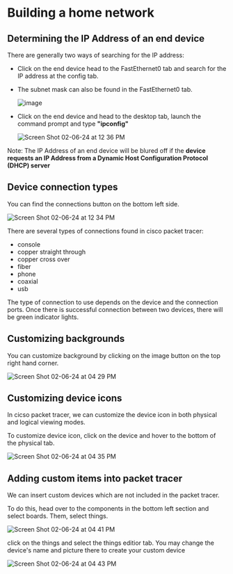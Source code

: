 # Building a home network

## Determining the IP Address of an end device
There are generally two ways of searching for the IP address:
- Click on the end device head to the FastEthernet0 tab and search for the IP address at the config tab.
- The subnet mask can also be found in the FastEthernet0 tab.

  ![image](https://github.com/Fong20/Learning-repository/assets/150316121/e6abde16-485f-45c4-890f-71695287af31)

- Click on the end device and head to the desktop tab, launch the command prompt and type **"ipconfig"**

  ![Screen Shot 02-06-24 at 12 36 PM](https://github.com/Fong20/Learning-repository/assets/150316121/95362fcf-1132-4b49-b1a8-53cb8ee2878f)


Note:
The IP Address of an end device will be blured off if the **device requests an IP Address from a Dynamic Host Configuration Protocol (DHCP) server**

## Device connection types

You can find the connections button on the bottom left side.

![Screen Shot 02-06-24 at 12 34 PM](https://github.com/Fong20/Learning-repository/assets/150316121/3ebd8d85-92b3-483f-8ffc-cad3910eed62)

There are several types of connections found in cisco packet tracer:
- console
- copper straight through
- copper cross over
- fiber
- phone
- coaxial
- usb

The type of connection to use depends on the device and the connection ports.
Once there is successful connection between two devices, there will be green indicator lights.

## Customizing backgrounds
You can customize background by clicking on the image button on the top right hand corner.

![Screen Shot 02-06-24 at 04 29 PM](https://github.com/Fong20/Learning-repository/assets/150316121/e439bd93-2bf2-4bb7-8db5-a32d7cfb82db)

## Customizing device icons
In cicso packet tracer, we can customize the device icon in both physical and logical viewing modes.

To customize device icon, click on the device and hover to the bottom of the physical tab.

![Screen Shot 02-06-24 at 04 35 PM](https://github.com/Fong20/Learning-repository/assets/150316121/70a76157-1f98-4103-a591-06f3e14eae0f)

## Adding custom items into packet tracer
We can insert custom devices which are not included in the packet tracer.

To do this, head over to the components in the bottom left section and select boards. Them, select things.

![Screen Shot 02-06-24 at 04 41 PM](https://github.com/Fong20/Learning-repository/assets/150316121/7fdd42b2-ebf2-4fde-b9c9-c20a66cdef4d)

click on the things and select the things editior tab. You may change the device's name and picture there to create your custom device

![Screen Shot 02-06-24 at 04 43 PM](https://github.com/Fong20/Learning-repository/assets/150316121/b0f86482-c622-4b3b-99a2-de6815a731d2)



